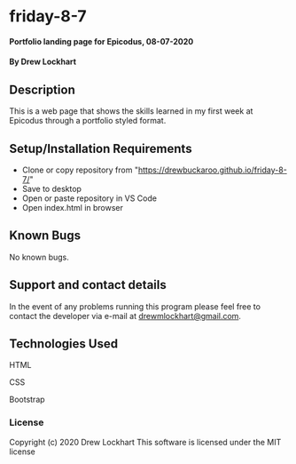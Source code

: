 # friday-8-7

#### Portfolio landing page for Epicodus, 08-07-2020

#### By Drew Lockhart

## Description

This is a web page that shows the skills learned
in my first week at Epicodus through a portfolio 
styled format.

## Setup/Installation Requirements

* Clone or copy repository from "https://drewbuckaroo.github.io/friday-8-7/"
* Save to desktop  
* Open or paste repository in VS Code
* Open index.html in browser


## Known Bugs

No known bugs.

## Support and contact details

In the event of any problems running this program
please feel free to contact the developer via e-mail
at <drewmlockhart@gmail.com>.

## Technologies Used

HTML

CSS

Bootstrap

### License

Copyright (c) 2020 Drew Lockhart
This software is licensed under the MIT license